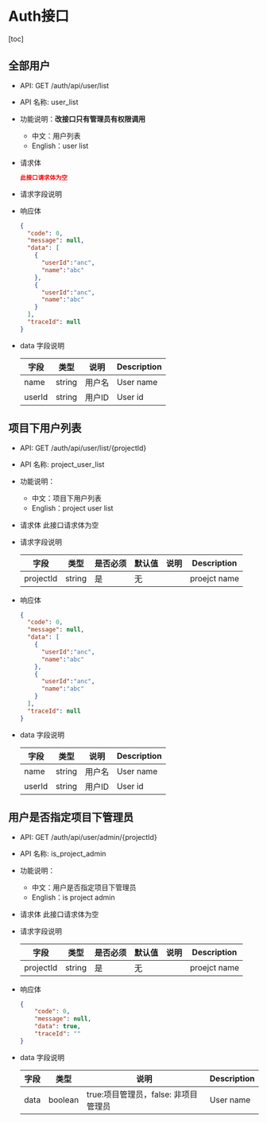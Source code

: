 # Auth接口

[toc]

## 全部用户

- API: GET /auth/api/user/list

- API 名称: user_list

- 功能说明：**改接口只有管理员有权限调用**
  
  - 中文：用户列表
  - English：user list
  
- 请求体

  ```json
  此接口请求体为空
  ```
  
- 请求字段说明

  
  
- 响应体

  ```json
  {
    "code": 0,
    "message": null,
    "data": [
      {
        "userId":"anc",
        "name":"abc"
      },
      {
        "userId":"anc",
        "name":"abc"
      }
    ],
    "traceId": null
  }
  ```

- data 字段说明

  | 字段   | 类型   | 说明   | Description |
  | ------ | ------ | ------ | ----------- |
  | name   | string | 用户名 | User name   |
  | userId | string | 用户ID | User id     |



## 项目下用户列表

- API: GET /auth/api/user/list/{projectId}
- API 名称: project_user_list
- 功能说明：
  - 中文：项目下用户列表
  - English：project user list
- 请求体
  此接口请求体为空

- 请求字段说明

  | 字段      | 类型   | 是否必须 | 默认值 | 说明 | Description  |
  | --------- | ------ | -------- | ------ | ---- | ------------ |
  | projectId | string | 是       | 无     |      | proejct name |

- 响应体

  ``` json
  {
    "code": 0,
    "message": null,
    "data": [
      {
        "userId":"anc",
        "name":"abc"
      },
      {
        "userId":"anc",
        "name":"abc"
      }
    ],
    "traceId": null
  }
  ```

- data 字段说明

  | 字段|类型|说明|Description|
  |---|---|---|---|
  |name|string|用户名|User name |
  |userId|string|用户ID|User id|

## 用户是否指定项目下管理员

- API: GET /auth/api/user/admin/{projectId}

- API 名称: is_project_admin

- 功能说明：

  - 中文：用户是否指定项目下管理员
  - English：is project admin

- 请求体
  此接口请求体为空

- 请求字段说明

  | 字段      | 类型   | 是否必须 | 默认值 | 说明 | Description  |
  | --------- | ------ | -------- | ------ | ---- | ------------ |
  | projectId | string | 是       | 无     |      | proejct name |

- 响应体

  ``` json
  {
      "code": 0,
      "message": null,
      "data": true,
      "traceId": ""
  }
  ```

- data 字段说明

  | 字段 | 类型    | 说明                                 | Description |
  | ---- | ------- | ------------------------------------ | ----------- |
  | data | boolean | true:项目管理员，false: 非项目管理员 | User name   |

